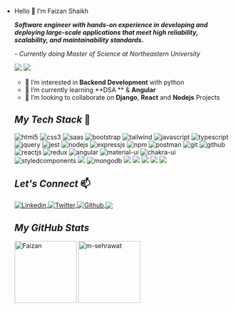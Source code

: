 - Hello 👋 I’m Faizan Shaikh

  **_Software engineer with hands-on experience in developing and deploying large-scale applications that meet high reliability, scalability, and maintainability standards._**

  _- Currently doing Master of Science at Northeastern University_

   ![](https://komarev.com/ghpvc/?username=shfaizan&color=brightgreen) ![](https://img.shields.io/github/followers/shfaizan?style=social)


  - 💞️ I’m interested in **Backend Development** with python
  - 🌱 I’m currently learning **DSA ** & **Angular**
  - 👀 I’m looking to collaborate on **Django**, **React** and **Nodejs** Projects

  

  <!----------------------------------- Tech Stack Section ------------------------------------>

  ## _My Tech Stack_ 🚀

    <p>
      <img src="https://img.shields.io/badge/HTML5-E34F26?style=for-the-badge&logo=html5&logoColor=white" alt="html5" />
      <img src="https://img.shields.io/badge/CSS3-1572B6?style=for-the-badge&logo=css3&logoColor=white" alt="css3" />
      <img src="https://img.shields.io/badge/Sass-CC6699?style=for-the-badge&logo=sass&logoColor=white" alt="saas" />
      <img src="https://img.shields.io/badge/Bootstrap-563D7C?style=for-the-badge&logo=bootstrap&logoColor=white" alt="bootstrap" />
      <img src="https://img.shields.io/badge/Tailwind_CSS-38B2AC?style=for-the-badge&logo=tailwind-css&logoColor=white" alt="tailwind" />
      <img src="https://img.shields.io/badge/JavaScript-323330?style=for-the-badge&logo=javascript&logoColor=F7DF1E" alt="javascript" />
      <img src="https://img.shields.io/badge/TypeScript-007ACC?style=for-the-badge&logo=typescript&logoColor=white" alt="typescript" />
      <img src="https://img.shields.io/badge/jQuery-0769AD?style=for-the-badge&logo=jquery&logoColor=white" alt="jquery" />
      <img src="https://img.shields.io/badge/Jest-323330?style=for-the-badge&logo=Jest&logoColor=white" alt="jest" /> 
      <img src="https://img.shields.io/badge/Node.js-339933?style=for-the-badge&logo=nodedotjs&logoColor=white" alt="nodejs" />
      <img src="https://img.shields.io/badge/Express.js-000000?style=for-the-badge&logo=express&logoColor=white" alt="expressjs" />
      <img src="https://img.shields.io/badge/npm-CB3837?style=for-the-badge&logo=npm&logoColor=white" alt="npm" />
      <img src="https://img.shields.io/badge/Postman-FF6C37?style=for-the-badge&logo=Postman&logoColor=white" alt="postman" />
      <img src="https://img.shields.io/badge/Git-f44d27?style=for-the-badge&logo=git&logoColor=white" alt="git" />
      <img src="https://img.shields.io/badge/GitHub-100000?style=for-the-badge&logo=github&logoColor=white" alt="github" />
      <img src="https://img.shields.io/badge/React-20232A?style=for-the-badge&logo=react&logoColor=61DAFB" alt="reactjs" />
      <img src="https://img.shields.io/badge/Redux-593D88?style=for-the-badge&logo=redux&logoColor=white" alt="redux" />
      <img src="https://img.shields.io/badge/Angular-DD0031?style=for-the-badge&logo=angular&logoColor=white" alt="angular" /> 
      <img src="https://img.shields.io/badge/Material%20UI-007FFF?style=for-the-badge&logo=mui&logoColor=white" alt="material-ui" />
      <img src="https://img.shields.io/badge/Chakra%20UI-3bc7bd?style=for-the-badge&logo=chakraui&logoColor=white" alt="chakra-ui" />
      <img src="https://img.shields.io/badge/styled--components-DB7093?style=for-the-badge&logo=styled-components&logoColor=white" alt="styledcomponents"/>
      <img src="https://img.shields.io/badge/webpack%20-%238DD6F9.svg?&style=for-the-badge&logo=webpack&logoColor=black" />
      <img src="https://img.shields.io/badge/MongoDB-4EA94B?style=for-the-badge&logo=mongodb&logoColor=white" alt="mongodb" />
      <img src="https://img.shields.io/badge/mysql-%2300f.svg?&style=for-the-badge&logo=mysql&logoColor=white" /> 
      <img src="https://img.shields.io/badge/postgres-%23316192.svg?&style=for-the-badge&logo=postgresql&logoColor=white" />
      <img src="https://img.shields.io/badge/Visual_Studio_Code-0078D4?style=for-the-badge&logo=visual%20studio%20code&logoColor=white" />
      <img src="https://img.shields.io/badge/WebStorm-000000?style=for-the-badge&logo=WebStorm&logoColor=white" />
      <img src="https://img.shields.io/badge/Visual_Studio-5C2D91?style=for-the-badge&logo=visual%20studio&logoColor=white"/>

  </p>

  <!----------------------------------- _Let's Connect_ ------------------------------------>

  ## _Let's Connect_  📫
  <p align="left">
      <a href="https://www.linkedin.com/in/shfaizan/">
          <img align="center" src="https://img.shields.io/badge/LinkedIn-0077B5?style=for-the-badge&logo=linkedin&logoColor=white" alt="Linkedin" />
      </a>
      <a href="https://twitter.com/sentryprimez">
          <img align="center" src="https://img.shields.io/badge/Twitter-1DA1F2?style=for-the-badge&logo=twitter&logoColor=white" alt="Twitter" />
      </a>
      <a href="https://faizan-portfolio.github.io/">
          <img align="center" src="https://img.shields.io/badge/Portfolio-18A303?style=for-the-badge&logo=ionic&logoColor=white" alt="Github" />
      </a>
      <a href="mailto:fzshaikh150@gmail.com">
          <img align="center" src="https://img.shields.io/badge/Gmail-D14836?style=for-the-badge&logo=gmail&logoColor=white" />
      </a>
  </p>

  


  <!----------------------------------- GitHub Stats Section  ------------------------------------>

  <h2><i>My GitHub Stats</i></h2>

  <p>
      <img align="center" src="https://github-readme-stats.vercel.app/api?username=shfaizan&show_icons=true&include_all_commits=true&count_private=true&hide=issues,contribs&border_radius=0&locale=en&theme=dark" alt="Faizan" height="139" />
      <img align="center" src="https://github-readme-stats.vercel.app/api/top-langs/?username=shfaizan&layout=compact&exclude_repo=Lybrate-Website-Clone-Version-2.0,Lybrate-Website-Clone,Adidas-Clone&hide=Shell&border_radius=0&theme=dark" alt="m-sehrawat" height="139" />
  </p>

  <br>
